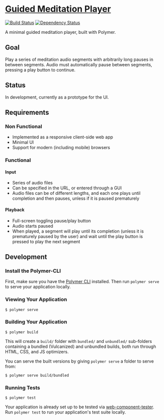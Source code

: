# [Guided Meditation Player](http://meditationplayer.surge.sh/)
[![Build Status](https://travis-ci.org/nickmccurdy/guided-meditation-player.svg?branch=master)](https://travis-ci.org/nickmccurdy/guided-meditation-player)
[![Dependency Status](https://gemnasium.com/badges/github.com/nickmccurdy/guided-meditation-player.svg)](https://gemnasium.com/github.com/nickmccurdy/guided-meditation-player)

A minimal guided meditation player, built with Polymer.

## Goal
Play a series of meditation audio segments with arbitrarily long pauses in between segments. Audio must automatically pause between segments, pressing a play button to continue.

## Status
In development, currently as a prototype for the UI.

## Requirements

### Non Functional
- Implemented as a responsive client-side web app
- Minimal UI
- Support for modern (including mobile) browsers

### Functional

#### Input
- Series of audio files
- Can be specified in the URL, or entered through a GUI
- Audio files can be of different lengths, and each one plays until completion and then pauses, unless if it is paused prematurely

#### Playback
- Full-screen toggling pause/play button
- Audio starts paused
- When played, a segment will play until its completion (unless it is prematurely paused by the user) and wait until the play button is pressed to play the next segment

## Development

### Install the Polymer-CLI

First, make sure you have the [Polymer CLI](https://www.npmjs.com/package/polymer-cli) installed. Then run `polymer serve` to serve your application locally.

### Viewing Your Application

```
$ polymer serve
```

### Building Your Application

```
$ polymer build
```

This will create a `build/` folder with `bundled/` and `unbundled/` sub-folders
containing a bundled (Vulcanized) and unbundled builds, both run through HTML,
CSS, and JS optimizers.

You can serve the built versions by giving `polymer serve` a folder to serve
from:

```
$ polymer serve build/bundled
```

### Running Tests

```
$ polymer test
```

Your application is already set up to be tested via [web-component-tester](https://github.com/Polymer/web-component-tester). Run `polymer test` to run your application's test suite locally.
